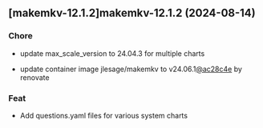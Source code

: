 

## [makemkv-12.1.2]makemkv-12.1.2 (2024-08-14)

### Chore



- update max_scale_version to 24.04.3 for multiple charts

- update container image jlesage/makemkv to v24.06.1[@ac28c4e](https://github.com/ac28c4e) by renovate

### Feat



- Add questions.yaml files for various system charts